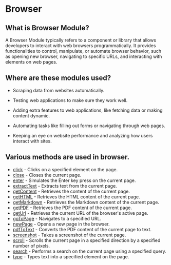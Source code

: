 # Browser


## What is Browser Module?
 
A Browser Module typically refers to a component or library that allows developers to interact with web browsers programmatically. It provides functionalities to control, manipulate, or automate browser behavior, such as opening new browser, navigating to specific URLs, and interacting with elements on web pages.

## Where are these modules used?

* Scraping data from websites automatically.

* Testing web applications to make sure they work well.

* Adding extra features to web applications, like fetching data or making content dynamic.

* Automating tasks like filling out forms or navigating through web pages.

* Keeping an eye on website performance and analyzing how users interact with sites.

## Various methods are used in browser.
 
* [click](../api/browser/click) - Clicks on a specified element on the page.
* [close](../api/browser/close) - Closes the current page.
* [enter](../api/browser/enter) - Simulates the Enter key press on the current page.
* [extractText](../api/browser/extractText) - Extracts text from the current page.
* [getContent](../api/browser/getContent) - Retrieves the content of the current page.
* [getHTML](../api/browser/getHTML) - Retrieves the HTML content of the current page.
* [getMarkdown](../api/browser/getMarkdown) - Retrieves the Markdown content of the current page.
* [getPDF](../api/browser/getPDF) - Retrieves the PDF content of the current page.
* [getUrl](../api/browser/getUrl) - Retrieves the current URL of the browser's active page.
* [goToPage](../api/browser/goToPage) - Navigates to a specified URL.
* [newPage](../api/browser/newPage) - Opens a new page in the browser.
* [pdfToText](../api/browser/pdfToText) - Converts the PDF content of the current page to text.
* [screenshot](../api/browser/screenshot) - Takes a screenshot of the current page.
* [scroll](../api/browser/scroll) - Scrolls the current page in a specified direction by a specified number of pixels.
* [search](../api/browser/search) - Performs a search on the current page using a specified query.
* [type](../api/browser/type) - Types text into a specified element on the page. 


